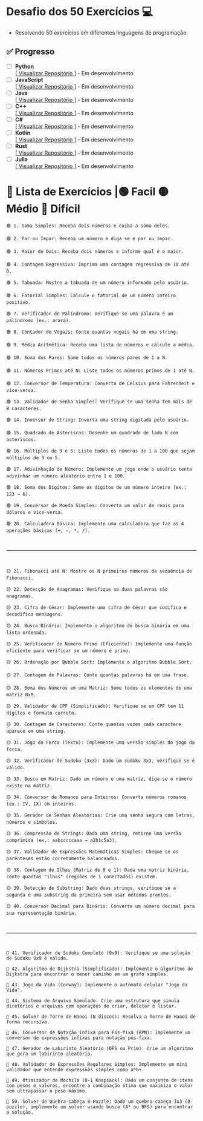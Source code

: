# Desafio dos 50 Exercícios 💻

- Resolvendo 50 exercícios em diferentes linguagens de programação.
## ✅ Progresso

- [ ] **Python**  
  [[ Visualizar Repositório ]](https://github.com/JazzMoonTSS/Ampliando-Conhecimento/tree/454928cd69c87bf7f7b68f727d6c6974aceae697/Python) - Em desenvolvimento
- [ ] **JavaScript**  
  [[ Visualizar Repositório ]](https://github.com/JazzMoonTSS/Ampliando-Conhecimento/tree/454928cd69c87bf7f7b68f727d6c6974aceae697/JavaScript) - Em desenvolvimento
- [ ] **Java**  
  [[ Visualizar Repositório ]](https://github.com/JazzMoonTSS/Ampliando-Conhecimento/tree/454928cd69c87bf7f7b68f727d6c6974aceae697/Java) - Em desenvolvimento
- [ ] **C++**  
  [[ Visualizar Repositório ]](https://github.com/JazzMoonTSS/Ampliando-Conhecimento/tree/454928cd69c87bf7f7b68f727d6c6974aceae697/C%2B%2B) - Em desenvolvimento
- [ ] **C#**  
  [[ Visualizar Repositório ]](https://github.com/JazzMoonTSS/Ampliando-Conhecimento/tree/454928cd69c87bf7f7b68f727d6c6974aceae697/C%23) - Em desenvolvimento
- [ ] **Kotlin**  
  [[ Visualizar Repositório ]](https://github.com/JazzMoonTSS/Ampliando-Conhecimento/tree/454928cd69c87bf7f7b68f727d6c6974aceae697/Kotlin) - Em desenvolvimento
- [ ] **Rust**  
  [[ Visualizar Repositório ]](https://github.com/JazzMoonTSS/Ampliando-Conhecimento/tree/454928cd69c87bf7f7b68f727d6c6974aceae697/Rust) - Em desenvolvimento
- [ ] **Julia**  
  [[ Visualizar Repositório ]](https://github.com/JazzMoonTSS/Ampliando-Conhecimento/tree/454928cd69c87bf7f7b68f727d6c6974aceae697/Julia/) - Em desenvolvimento
  
# 📗 Lista de Exercícios |🟢 Facil 🟡 Médio 🔴 Difícil

```
🟢 1. Soma Simples: Receba dois números e exiba a soma deles.
```


```
🟢 2. Par ou Ímpar: Receba um número e diga se é par ou ímpar.
```


```
🟢 3. Maior de Dois: Receba dois números e informe qual é o maior.
```

 
```
🟢 4. Contagem Regressiva: Imprima uma contagem regressiva de 10 até 0.
```

 
```
🟢 5. Tabuada: Mostre a tabuada de um número informado pelo usuário.
```

 
```
🟢 6. Fatorial Simples: Calcule o fatorial de um número inteiro positivo.
```

 
```
🟢 7. Verificador de Palíndromo: Verifique se uma palavra é um palíndromo (ex.: arara).
```

 
```
🟢 8. Contador de Vogais: Conte quantas vogais há em uma string.
```

 
```
🟢 9. Média Aritmética: Receba uma lista de números e calcule a média.
```

 
```
🟢 10. Soma dos Pares: Some todos os números pares de 1 a N.
```

 
```
🟢 11. Números Primos até N: Liste todos os números primos de 1 até N.
```

 
```
🟢 12. Conversor de Temperatura: Converta de Celsius para Fahrenheit e vice-versa.
```

 
```
🟢 13. Validador de Senha Simples: Verifique se uma senha tem mais de 8 caracteres.
```

 
```
🟢 14. Inversor de String: Inverta uma string digitada pelo usuário.
```

 
```
🟢 15. Quadrado de Asteriscos: Desenhe um quadrado de lado N com asteriscos.
```

 
```
🟢 16. Múltiplos de 3 e 5: Liste todos os números de 1 a 100 que sejam múltiplos de 3 ou 5.
```

 
```
🟢 17. Adivinhação de Número: Implemente um jogo onde o usuário tenta adivinhar um número aleatório entre 1 e 100.
```

 
```
🟢 18. Soma dos Dígitos: Some os dígitos de um número inteiro (ex.: 123 → 6).
```

 
```
🟢 19. Conversor de Moeda Simples: Converta um valor de reais para dólares e vice-versa.
```

 
```
🟢 20. Calculadora Básica: Implemente uma calculadora que faz as 4 operações básicas (+, −, *, /).
```
<br>

---
<br>

  
```
🟡 21. Fibonacci até N: Mostre os N primeiros números da sequência de Fibonacci.
```

  
```
🟡 22. Detecção de Anagramas: Verifique se duas palavras são anagramas.
```

  
```
🟡 23. Cifra de César: Implemente uma cifra de César que codifica e decodifica mensagens.
```

  
```
🟡 24. Busca Binária: Implemente o algoritmo de busca binária em uma lista ordenada.
```

  
```
🟡 25. Verificador de Número Primo (Eficiente): Implemente uma função eficiente para verificar se um número é primo.
```

  
```
🟡 26. Ordenação por Bubble Sort: Implemente o algoritmo Bubble Sort.
```

  
```
🟡 27. Contagem de Palavras: Conte quantas palavras há em uma frase.
```

  
```
🟡 28. Soma dos Números em uma Matriz: Some todos os elementos de uma matriz NxM.
```

  
```
🟡 29. Validador de CPF (Simplificado): Verifique se um CPF tem 11 dígitos e formato correto.
```

  
```
🟡 30. Contagem de Caracteres: Conte quantas vezes cada caractere aparece em uma string.
```

  
```
🟡 31. Jogo da Forca (Texto): Implemente uma versão simples do jogo da forca.
```

 
```
🟡 32. Verificador de Sudoku (3x3): Dado um sudoku 3x3, verifique se é válido.
```

  
```
🟡 33. Busca em Matriz: Dado um número e uma matriz, diga se o número existe na matriz.
```

  
```
🟡 34. Conversor de Romanos para Inteiros: Converta números romanos (ex.: IV, IX) em inteiros.
```

  
```
🟡 35. Gerador de Senhas Aleatórias: Crie uma senha segura com letras, números e símbolos.
```

  
```
🟡 36. Compressão de Strings: Dada uma string, retorne uma versão comprimida (ex.: aabcccccaaa → a2b1c5a3).
```

 
```
🟡 37. Validador de Expressões Matemáticas Simples: Cheque se os parênteses estão corretamente balanceados.
```

  
```
🟡 38. Contagem de Ilhas (Matriz de 0 e 1): Dada uma matriz binária, conte quantas "ilhas" (regiões de 1 conectados) existem.
```

  
```
🟡 39. Detecção de Substring: Dado duas strings, verifique se a segunda é uma substring da primeira sem usar métodos prontos.
```

  
```
🟡 40. Conversor Decimal para Binário: Converta um número decimal para sua representação binária.
```
<br>

---
<br>


```
🔴 41. Verificador de Sudoku Completo (9x9): Verifique se uma solução de Sudoku 9x9 é válida.
```


```
🔴 42. Algoritmo de Dijkstra (Simplificado): Implemente o algoritmo de Dijkstra para encontrar o menor caminho em um grafo simples.
```


```
🔴 43. Jogo da Vida (Conway): Implemente o autômato celular "Jogo da Vida".
```


```
🔴 44. Sistema de Arquivo Simulado: Crie uma estrutura que simula diretórios e arquivos com operações de criar, deletar e listar.
```


```
🔴 45. Solver de Torre de Hanoi (N discos): Resolva a Torre de Hanoi de forma recursiva.
```


```
🔴 46. Conversor de Notação Infixa para Pós-fixa (RPN): Implemente um conversor de expressões infixas para notação pós-fixa.
```


```
🔴 47. Gerador de Labirinto Aleatório (DFS ou Prim): Crie um algoritmo que gera um labirinto aleatório.
```


```
🔴 48. Validador de Expressões Regulares Simples: Implemente um mini validador que entende expressões simples como a*b+.
```


```
🔴 49. Otimizador de Mochila (0-1 Knapsack): Dado um conjunto de itens com pesos e valores, encontre a combinação ótima que maximiza o valor sem ultrapassar o peso máximo.
```


```
🔴 50. Solver de Quebra-Cabeça 8-Puzzle: Dado um quebra-cabeça 3x3 (8-puzzle), implemente um solver usando busca (A* ou BFS) para encontrar a solução.
```